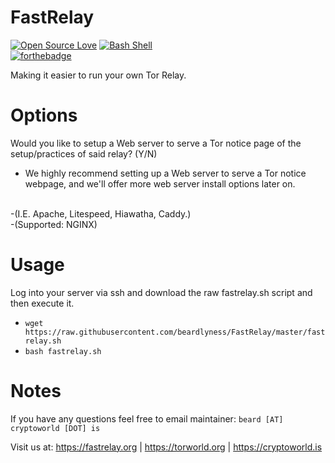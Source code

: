 # FastRelay

[![Open Source Love](https://badges.frapsoft.com/os/v1/open-source.svg?v=102)](https://github.com/ellerbrock/open-source-badge/)
[![Bash Shell](https://badges.frapsoft.com/bash/v1/bash.png?v=103)](https://github.com/ellerbrock/open-source-badges/)
<br>
[![forthebadge](https://forthebadge.com/images/badges/built-by-neckbeards.svg)](https://forthebadge.com)


Making it easier to run your own Tor Relay.

# Options
Would you like to setup a Web server to serve a Tor notice page of the setup/practices of said relay? (Y/N)
- We highly recommend setting up a Web server to serve a Tor notice webpage, and we'll offer more web server install options later on.
<br>
-(I.E. Apache, Litespeed, Hiawatha, Caddy.)
<br>
-(Supported: NGINX)

# Usage
Log into your server via ssh and download the raw fastrelay.sh script and then execute it.<br>
- `wget https://raw.githubusercontent.com/beardlyness/FastRelay/master/fastrelay.sh`<br>
- `bash fastrelay.sh`

# Notes
If you have any questions feel free to email maintainer: `beard [AT] cryptoworld [DOT] is`

Visit us at: https://fastrelay.org | https://torworld.org | https://cryptoworld.is
